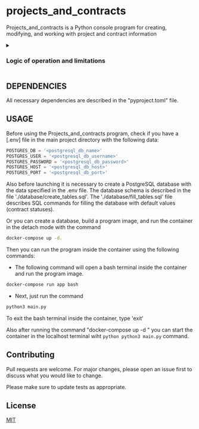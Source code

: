 # projects_and_contracts

Projects_and_contracts is a Python console program for creating, modifying, and working with project and contract information

<details><summary> <h3>Logic of operation and limitations </h3></summary>

- the program offers to create contracts or projects until the user wants to finish working with the program.
- you cannot start filling a project without the existence of at least one active contract

1. Entities:

A contract contains the following fields: 
    - id
    - contract name, 
    - creation date (assigned at the moment of entity creation),
    - date of signing the contract, 
    - contract status (draft, active, completed), 
    - project (in which this contract is used)
The project contains the following fields: 
    - id
    - project name 
    - creation date (assigned at the moment of entity creation), 
    - link to the active contract
2. Logic

By default the contract is created in draft status, the user can change its status through the action "Confirm contract" (active), "Finalize contract" (completed).
At the moment of contract confirmation the date of contract signing is set. The project field from the Contract entity is not set.
You can add contracts from the project entity with the following logic:
- you cannot add the same contract;
- only active contracts can be added to the project;
- there cannot be more than one active contract in the project;
- any contract belonging to the project can be terminated from the project;
- one contract cannot be used in more than one project;
- when adding a contract to a project, the selected project is marked on the side of the contract.
</details>

## DEPENDENCIES

All necessary dependencies are described in the "pyproject.toml" file.

## USAGE

Before using the Projects_and_contracts program, check if you have a [.env] file in the main project directory with the following data:

```python
POSTGRES_DB = '<postgresql_db_name>'
POSTGRES_USER = '<postgresql_db_username>'
POSTGRES_PASSWORD = '<postgresql_db_password>'
POSTGRES_HOST = '<postgresql_db_host>'
POSTGRES_PORT = '<postgresql_db_port>'
```

Also before launching it is necessary to create a PostgreSQL database with the data specified in the .env file. The database schema is described in the file './database/create_tables.sql'. The './database/fill_tables.sql' file describes SQL commands for filling the database with default values (contract statuses).

Or you can create a database, build a program image, and run the container in the detach mode with the command

```bash
docker-compose up -d.
```
Then you can run the program inside the container using the following commands:
* The following command will open a bash terminal inside the container and run the program image.
```bash
docker-compose run app bash
```
* Next, just run the command
```python
python3 main.py
```
To exit the bash terminal inside the container, type 'exit'

Also after running the command "docker-compose up -d " you can start the container in the localhost terminal wiht ```python
python3 main.py``` command.

## Contributing

Pull requests are welcome. For major changes, please open an issue first
to discuss what you would like to change.

Please make sure to update tests as appropriate.

## License

[MIT](https://choosealicense.com/licenses/mit/)